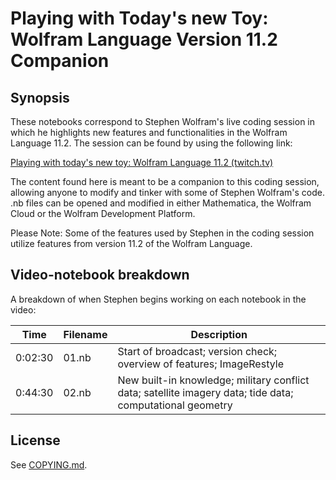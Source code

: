 # Playing with Today's new Toy: Wolfram Language Version 11.2 Companion

## Synopsis

These notebooks correspond to Stephen Wolfram's live coding session in which he highlights new features and functionalities in the Wolfram Language 11.2. The session can be found by using the following link:

[Playing with today's new toy: Wolfram Language 11.2 (twitch.tv)](https://www.twitch.tv/videos/174992312)

The content found here is meant to be a companion to this coding session, allowing anyone to modify and tinker with some of Stephen Wolfram's code. .nb files can be opened and modified in either Mathematica, the Wolfram Cloud or the Wolfram Development Platform.

Please Note: Some of the features used by Stephen in the coding session utilize features from version 11.2 of the Wolfram Language.

## Video-notebook breakdown

A breakdown of when Stephen begins working on each notebook in the video:

|Time|Filename|Description|
|----|--------|-----------|
|0:02:30|01.nb|Start of broadcast; version check; overview of features; ImageRestyle|
|0:44:30|02.nb|New built-in knowledge; military conflict data; satellite imagery data; tide data; computational geometry|

## License
See [COPYING.md](COPYING.md).
